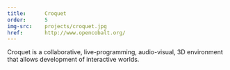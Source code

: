 ```yaml
---
title:      Croquet
order:      5
img-src:    projects/croquet.jpg
href:       http://www.opencobalt.org/
---
```

Croquet is a collaborative, live-programming, audio-visual, 3D environment that allows development of interactive worlds.
